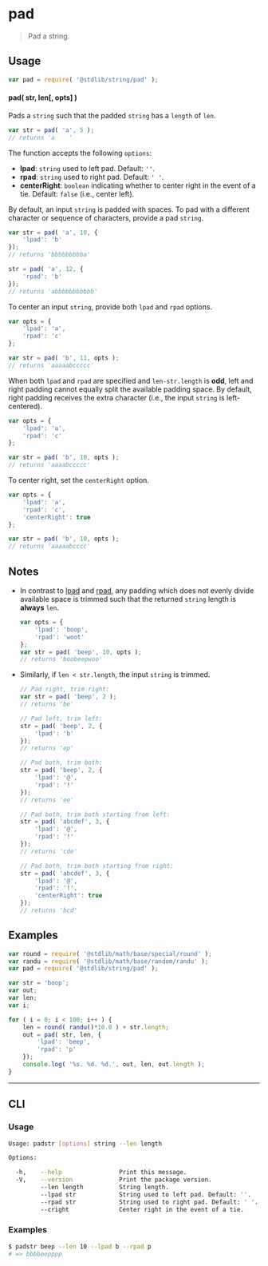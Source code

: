 # pad

> Pad a string.


<!-- <intro> -->

<!-- </intro> -->


<!-- <usage> -->

## Usage

``` javascript
var pad = require( '@stdlib/string/pad' );
```

#### pad( str, len\[, opts\] )

Pads a `string` such that the padded `string` has a `length` of `len`.

``` javascript
var str = pad( 'a', 5 );
// returns 'a    '
```

The function accepts the following `options`:

* __lpad__: `string` used to left pad. Default: `''`.
* __rpad__: `string` used to right pad. Default: `' '`.
* __centerRight__: `boolean` indicating whether to center right in the event of a tie. Default: `false` (i.e., center left).

By default, an input `string` is padded with spaces. To pad with a different character or sequence of characters, provide a pad `string`.

``` javascript
var str = pad( 'a', 10, {
    'lpad': 'b'
});
// returns 'bbbbbbbbba'

str = pad( 'a', 12, {
    'rpad': 'b'
});
// returns 'abbbbbbbbbbb'
```

To center an input `string`, provide both `lpad` and `rpad` options.

``` javascript
var opts = {
    'lpad': 'a',
    'rpad': 'c'
};

var str = pad( 'b', 11, opts );
// returns 'aaaaabccccc'
```

When both `lpad` and `rpad` are specified and `len-str.length` is __odd__, left and right padding cannot equally split the available padding space. By default, right padding receives the extra character (i.e., the input `string` is left-centered).

``` javascript
var opts = {
    'lpad': 'a',
    'rpad': 'c'
};

var str = pad( 'b', 10, opts );
// returns 'aaaabccccc'
```

To center right, set the `centerRight` option.

``` javascript
var opts = {
    'lpad': 'a',
    'rpad': 'c',
    'centerRight': true
};

var str = pad( 'b', 10, opts );
// returns 'aaaaabcccc'
```

<!-- </usage> -->


<!-- <notes> -->

## Notes

* In contrast to [lpad][left-pad-string] and [rpad][right-pad-string], any padding which does not evenly divide available space is trimmed such that the returned `string` length is __always__ `len`.

  ``` javascript
  var opts = {
      'lpad': 'boop',
      'rpad': 'woot'
  };
  var str = pad( 'beep', 10, opts );
  // returns 'boobeepwoo'
  ```

* Similarly, if `len < str.length`, the input `string` is trimmed.

  ``` javascript
  // Pad right, trim right:
  var str = pad( 'beep', 2 );
  // returns 'be'

  // Pad left, trim left:
  str = pad( 'beep', 2, {
      'lpad': 'b'
  });
  // returns 'ep'

  // Pad both, trim both:
  str = pad( 'beep', 2, {
      'lpad': '@',
      'rpad': '!'
  });
  // returns 'ee'

  // Pad both, trim both starting from left:
  str = pad( 'abcdef', 3, {
      'lpad': '@',
      'rpad': '!'
  });
  // returns 'cde'

  // Pad both, trim both starting from right:
  str = pad( 'abcdef', 3, {
      'lpad': '@',
      'rpad': '!',
      'centerRight': true
  });
  // returns 'bcd'
  ```

<!-- </notes> -->


<!-- <examples> -->

## Examples

``` javascript
var round = require( '@stdlib/math/base/special/round' );
var randu = require( '@stdlib/math/base/random/randu' );
var pad = require( '@stdlib/string/pad' );

var str = 'boop';
var out;
var len;
var i;

for ( i = 0; i < 100; i++ ) {
    len = round( randu()*10.0 ) + str.length;
    out = pad( str, len, {
        'lpad': 'beep',
        'rpad': 'p'
    });
    console.log( '%s. %d. %d.', out, len, out.length );
}
```

<!-- </examples> -->


<!-- <cli> -->

---

## CLI


<!-- <usage> -->

### Usage

``` bash
Usage: padstr [options] string --len length

Options:

  -h,    --help                Print this message.
  -V,    --version             Print the package version.
         --len length          String length.
         --lpad str            String used to left pad. Default: ''.
         --rpad str            String used to right pad. Default: ' '.
         --cright              Center right in the event of a tie.
```

<!-- </usage> -->


<!-- <examples> -->

### Examples

``` bash
$ padstr beep --len 10 --lpad b --rpad p
# => bbbbeepppp
```

<!-- <examples> -->


<!-- </cli> -->


<!-- <links> -->

<!-- FIXME: link to equivalent stdlib modules -->

[left-pad-string]: https://github.com/kgryte/utils-left-pad-string
[right-pad-string]: https://github.com/kgryte/utils-right-pad-string

<!-- </links> -->

